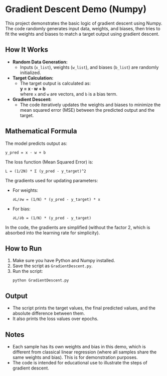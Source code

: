 # Gradient Descent Demo (Numpy)

This project demonstrates the basic logic of gradient descent using Numpy. The code randomly generates input data, weights, and biases, then tries to fit the weights and biases to match a target output using gradient descent.

## How It Works

- **Random Data Generation:**  
  - Inputs (`x_list`), weights (`w_list`), and biases (`b_list`) are randomly initialized.
- **Target Calculation:**  
  - The target output is calculated as:  
    **y = x · w + b**  
    where `x` and `w` are vectors, and `b` is a bias term.
- **Gradient Descent:**  
  - The code iteratively updates the weights and biases to minimize the mean squared error (MSE) between the predicted output and the target.

## Mathematical Formula

The model predicts output as:
```
y_pred = x · w + b
```
The loss function (Mean Squared Error) is:
```
L = (1/2N) * Σ (y_pred - y_target)^2
```
The gradients used for updating parameters:
- For weights:  
  ```
  ∂L/∂w = (1/N) * (y_pred - y_target) * x
  ```
- For bias:  
  ```
  ∂L/∂b = (1/N) * (y_pred - y_target)
  ```

In the code, the gradients are simplified (without the factor 2, which is absorbed into the learning rate for simplicity).

## How to Run

1. Make sure you have Python and Numpy installed.
2. Save the script as `GradientDescent.py`.
3. Run the script:
    ```
    python GradientDescent.py
    ```

## Output

- The script prints the target values, the final predicted values, and the absolute difference between them.
- It also prints the loss values over epochs.

## Notes

- Each sample has its own weights and bias in this demo, which is different from classical linear regression (where all samples share the same weights and bias). This is for demonstration purposes.
- The code is intended for educational use to illustrate the steps of gradient descent.


